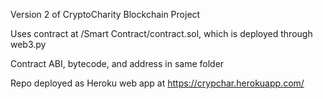 Version 2 of CryptoCharity Blockchain Project

Uses contract at /Smart Contract/contract.sol, which is deployed through web3.py

Contract ABI, bytecode, and address in same folder

Repo deployed as Heroku web app at https://crypchar.herokuapp.com/
